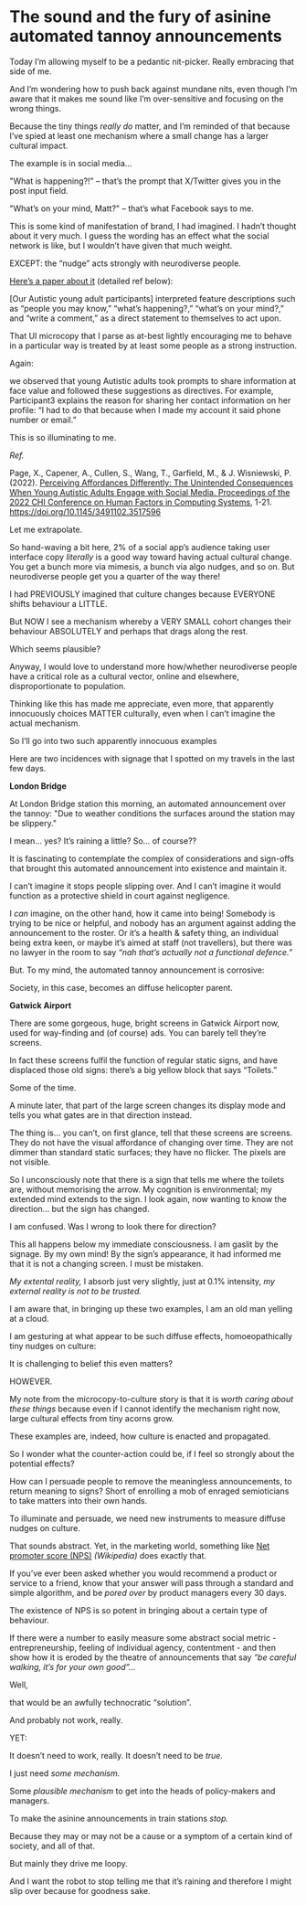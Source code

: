 # The sound and the fury of asinine automated tannoy announcements

Today I’m allowing myself to be a pedantic nit-picker. Really embracing that
side of me.

And I’m wondering how to push back against mundane nits, even though I’m aware
that it makes me sound like I’m over-sensitive and focusing on the wrong
things.

Because the tiny things _really do_ matter, and I’m reminded of that because
I’ve spied at least one mechanism where a small change has a larger cultural
impact.

The example is in social media…

"What is happening?!" – that’s the prompt that X/Twitter gives you in the post
input field.

"What’s on your mind, Matt?" – that’s what Facebook says to me.

This is some kind of manifestation of brand, I had imagined. I hadn’t thought
about it very much. I guess the wording has an effect what the social network
is like, but I wouldn’t have given that much weight.

EXCEPT: the “nudge” acts strongly with neurodiverse people.

[Here’s a paper about
it](https://dl.acm.org/doi/fullHtml/10.1145/3491102.3517596) (detailed ref
below):

[Our Autistic young adult participants] interpreted feature descriptions such
as “people you may know,” “what’s happening?,” “what’s on your mind?,” and
“write a comment,” as a direct statement to themselves to act upon.

That UI microcopy that I parse as at-best lightly encouraging me to behave in
a particular way is treated by at least some people as a strong instruction.

Again:

we observed that young Autistic adults took prompts to share information at
face value and followed these suggestions as directives. For example,
Participant3 explains the reason for sharing her contact information on her
profile: “I had to do that because when I made my account it said phone number
or email.”

This is so illuminating to me.

_Ref._

Page, X., Capener, A., Cullen, S., Wang, T., Garfield, M., & J. Wisniewski, P.
(2022). [Perceiving Affordances Differently: The Unintended Consequences When
Young Autistic Adults Engage with Social Media. Proceedings of the 2022 CHI
Conference on Human Factors in Computing
Systems](https://dl.acm.org/doi/10.1145/3491102.3517596), 1-21.
https://doi.org/10.1145/3491102.3517596

Let me extrapolate.

So hand-waving a bit here, 2% of a social app’s audience taking user interface
copy _literally_ is a good way toward having actual cultural change. You get a
bunch more via mimesis, a bunch via algo nudges, and so on. But neurodiverse
people get you a quarter of the way there!

I had PREVIOUSLY imagined that culture changes because EVERYONE shifts
behaviour a LITTLE.

But NOW I see a mechanism whereby a VERY SMALL cohort changes their behaviour
ABSOLUTELY and perhaps that drags along the rest.

Which seems plausible?

Anyway, I would love to understand more how/whether neurodiverse people have a
critical role as a cultural vector, online and elsewhere, disproportionate to
population.

Thinking like this has made me appreciate, even more, that apparently
innocuously choices MATTER culturally, even when I can’t imagine the actual
mechanism.

So I’ll go into two such apparently innocuous examples

Here are two incidences with signage that I spotted on my travels in the last
few days.

**London Bridge**

At London Bridge station this morning, an automated announcement over the
tannoy: "Due to weather conditions the surfaces around the station may be
slippery."

I mean… yes? It’s raining a little? So… of course??

It is fascinating to contemplate the complex of considerations and sign-offs
that brought this automated announcement into existence and maintain it.

I can’t imagine it stops people slipping over. And I can’t imagine it would
function as a protective shield in court against negligence.

I _can_ imagine, on the other hand, how it came into being! Somebody is trying
to be nice or helpful, and nobody has an argument against adding the
announcement to the roster. Or it’s a health & safety thing, an individual
being extra keen, or maybe it’s aimed at staff (not travellers), but there was
no lawyer in the room to say _“nah that’s actually not a functional defence.”_

But. To my mind, the automated tannoy announcement is corrosive:

Society, in this case, becomes an diffuse helicopter parent.

**Gatwick Airport**

There are some gorgeous, huge, bright screens in Gatwick Airport now, used for
way-finding and (of course) ads. You can barely tell they’re screens.

In fact these screens fulfil the function of regular static signs, and have
displaced those old signs: there’s a big yellow block that says “Toilets.”

Some of the time.

A minute later, that part of the large screen changes its display mode and
tells you what gates are in that direction instead.

The thing is… you can’t, on first glance, tell that these screens are screens.
They do not have the visual affordance of changing over time. They are not
dimmer than standard static surfaces; they have no flicker. The pixels are not
visible.

So I unconsciously note that there is a sign that tells me where the toilets
are, without memorising the arrow. My cognition is environmental; my extended
mind extends to the sign. I look again, now wanting to know the direction… but
the sign has changed.

I am confused. Was I wrong to look there for direction?

This all happens below my immediate consciousness. I am gaslit by the signage.
By my own mind! By the sign’s appearance, it had informed me that it is not a
changing screen. I must be mistaken.

_My extental reality,_ I absorb just very slightly, just at 0.1% intensity,
_my external reality is not to be trusted._

I am aware that, in bringing up these two examples, I am an old man yelling at
a cloud.

I am gesturing at what appear to be such diffuse effects, homoeopathically
tiny nudges on culture:

It is challenging to belief this even matters?

HOWEVER.

My note from the microcopy-to-culture story is that it is _worth caring about
these things_ because even if I cannot identify the mechanism right now, large
cultural effects from tiny acorns grow.

These examples are, indeed, how culture is enacted and propagated.

So I wonder what the counter-action could be, if I feel so strongly about the
potential effects?

How can I persuade people to remove the meaningless announcements, to return
meaning to signs? Short of enrolling a mob of enraged semioticians to take
matters into their own hands.

To illuminate and persuade, we need new instruments to measure diffuse nudges
on culture.

That sounds abstract. Yet, in the marketing world, something like [Net
promoter score (NPS)](https://en.wikipedia.org/wiki/Net_promoter_score)
_(Wikipedia)_ does exactly that.

If you’ve ever been asked whether you would recommend a product or service to
a friend, know that your answer will pass through a standard and simple
algorithm, and be _pored over_ by product managers every 30 days.

The existence of NPS is so potent in bringing about a certain type of
behaviour.

If there were a number to easily measure some abstract social metric -
entrepreneurship, feeling of individual agency, contentment - and then show
how it is eroded by the theatre of announcements that say _“be careful
walking, it’s for your own good”…_

Well,

that would be an awfully technocratic “solution”.

And probably not work, really.

YET:

It doesn’t need to work, really. It doesn’t need to be _true._

I just need _some mechanism._

Some _plausible mechanism_ to get into the heads of policy-makers and
managers.

To make the asinine announcements in train stations _stop._

Because they may or may not be a cause or a symptom of a certain kind of
society, and all of that.

But mainly they drive me loopy.

And I want the robot to stop telling me that it’s raining and therefore I
might slip over because for goodness sake.
